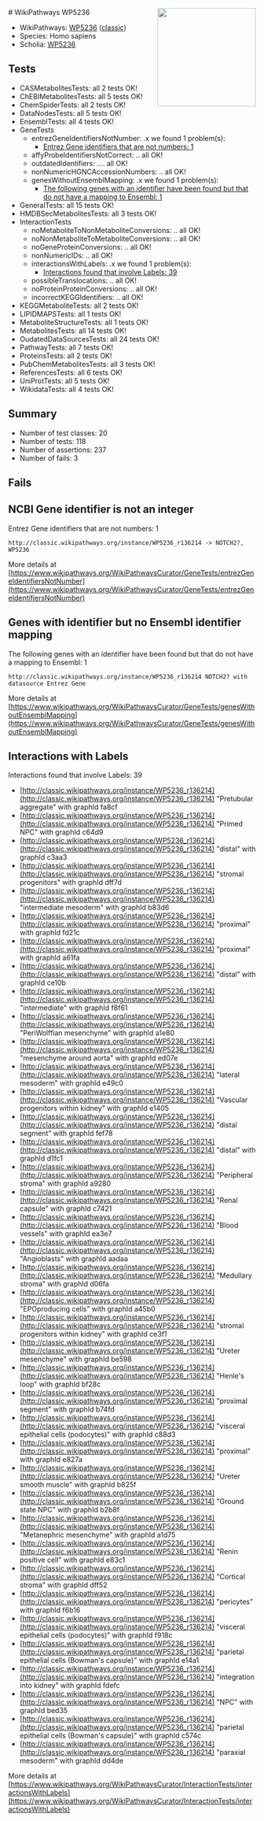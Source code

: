 <img style="float: right; width: 200px" src="https://upload.wikimedia.org/wikipedia/commons/thumb/8/83/Wplogo_with_text_500.png/640px-Wplogo_with_text_500.png" />
# WikiPathways WP5236

* WikiPathways: [WP5236](https://wikipathways.org/pathways/WP5236) ([classic](https://classic.wikipathways.org/instance/WP5236))
* Species: Homo sapiens
* Scholia: [WP5236](https://scholia.toolforge.org/wikipathways/WP5236)
## Tests
* CASMetabolitesTests: all 2 tests OK!
* ChEBIMetabolitesTests: all 5 tests OK!
* ChemSpiderTests: all 2 tests OK!
* DataNodesTests: all 5 tests OK!
* EnsemblTests: all 4 tests OK!
* GeneTests
    * entrezGeneIdentifiersNotNumber: .x we found 1 problem(s):
        * [Entrez Gene identifiers that are not numbers: 1](#39c5c867)
    * affyProbeIdentifiersNotCorrect: .. all OK!
    * outdatedIdentifiers: .... all OK!
    * nonNumericHGNCAccessionNumbers: .. all OK!
    * genesWithoutEnsemblMapping: .x we found 1 problem(s):
        * [The following genes with an identifier have been found but that do not have a mapping to Ensembl: 1](#40286d83)
* GeneralTests: all 15 tests OK!
* HMDBSecMetabolitesTests: all 3 tests OK!
* InteractionTests
    * noMetaboliteToNonMetaboliteConversions: .. all OK!
    * noNonMetaboliteToMetaboliteConversions: .. all OK!
    * noGeneProteinConversions: .. all OK!
    * nonNumericIDs: .. all OK!
    * interactionsWithLabels: .x we found 1 problem(s):
        * [Interactions found that involve Labels: 39](#fe97a8ff)
    * possibleTranslocations: .. all OK!
    * noProteinProteinConversions: .. all OK!
    * incorrectKEGGIdentifiers: .. all OK!
* KEGGMetaboliteTests: all 2 tests OK!
* LIPIDMAPSTests: all 1 tests OK!
* MetaboliteStructureTests: all 1 tests OK!
* MetabolitesTests: all 14 tests OK!
* OudatedDataSourcesTests: all 24 tests OK!
* PathwayTests: all 7 tests OK!
* ProteinsTests: all 2 tests OK!
* PubChemMetabolitesTests: all 3 tests OK!
* ReferencesTests: all 6 tests OK!
* UniProtTests: all 5 tests OK!
* WikidataTests: all 4 tests OK!


## Summary

* Number of test classes: 20
* Number of tests: 118
* Number of assertions: 237
* Number of fails: 3

## Fails

<a name="39c5c867" />

## NCBI Gene identifier is not an integer

Entrez Gene identifiers that are not numbers: 1
```
http://classic.wikipathways.org/instance/WP5236_r136214 -> NOTCH2?, WP5236
 ```

More details at [https://www.wikipathways.org/WikiPathwaysCurator/GeneTests/entrezGeneIdentifiersNotNumber](https://www.wikipathways.org/WikiPathwaysCurator/GeneTests/entrezGeneIdentifiersNotNumber)

<a name="40286d83" />

## Genes with identifier but no Ensembl identifier mapping

The following genes with an identifier have been found but that do not have a mapping to Ensembl: 1
```
http://classic.wikipathways.org/instance/WP5236_r136214 NOTCH2? with datasource Entrez Gene
```

More details at [https://www.wikipathways.org/WikiPathwaysCurator/GeneTests/genesWithoutEnsemblMapping](https://www.wikipathways.org/WikiPathwaysCurator/GeneTests/genesWithoutEnsemblMapping)

<a name="fe97a8ff" />

## Interactions with Labels

Interactions found that involve Labels: 39

* [http://classic.wikipathways.org/instance/WP5236_r136214](http://classic.wikipathways.org/instance/WP5236_r136214) "Pretubular
aggregate" with graphId fa8cf
* [http://classic.wikipathways.org/instance/WP5236_r136214](http://classic.wikipathways.org/instance/WP5236_r136214) "Primed
NPC" with graphId c64d9
* [http://classic.wikipathways.org/instance/WP5236_r136214](http://classic.wikipathways.org/instance/WP5236_r136214) "distal" with graphId c3aa3
* [http://classic.wikipathways.org/instance/WP5236_r136214](http://classic.wikipathways.org/instance/WP5236_r136214) "stromal
progenitors" with graphId dff7d
* [http://classic.wikipathways.org/instance/WP5236_r136214](http://classic.wikipathways.org/instance/WP5236_r136214) "intermediate
mesoderm" with graphId b83d6
* [http://classic.wikipathways.org/instance/WP5236_r136214](http://classic.wikipathways.org/instance/WP5236_r136214) "proximal" with graphId fd21c
* [http://classic.wikipathways.org/instance/WP5236_r136214](http://classic.wikipathways.org/instance/WP5236_r136214) "proximal" with graphId a61fa
* [http://classic.wikipathways.org/instance/WP5236_r136214](http://classic.wikipathways.org/instance/WP5236_r136214) "distal" with graphId ce10b
* [http://classic.wikipathways.org/instance/WP5236_r136214](http://classic.wikipathways.org/instance/WP5236_r136214) "intermediate" with graphId f8f61
* [http://classic.wikipathways.org/instance/WP5236_r136214](http://classic.wikipathways.org/instance/WP5236_r136214) "PeriWolffian
mesenchyme" with graphId a1e80
* [http://classic.wikipathways.org/instance/WP5236_r136214](http://classic.wikipathways.org/instance/WP5236_r136214) "mesenchyme
around aorta" with graphId ed07e
* [http://classic.wikipathways.org/instance/WP5236_r136214](http://classic.wikipathways.org/instance/WP5236_r136214) "lateral
mesoderm" with graphId e49c0
* [http://classic.wikipathways.org/instance/WP5236_r136214](http://classic.wikipathways.org/instance/WP5236_r136214) "Vascular progenitors
within kidney" with graphId e1405
* [http://classic.wikipathways.org/instance/WP5236_r136214](http://classic.wikipathways.org/instance/WP5236_r136214) "distal segment" with graphId fef78
* [http://classic.wikipathways.org/instance/WP5236_r136214](http://classic.wikipathways.org/instance/WP5236_r136214) "distal" with graphId d1fc1
* [http://classic.wikipathways.org/instance/WP5236_r136214](http://classic.wikipathways.org/instance/WP5236_r136214) "Peripheral stroma" with graphId a9280
* [http://classic.wikipathways.org/instance/WP5236_r136214](http://classic.wikipathways.org/instance/WP5236_r136214) "Renal capsule" with graphId c7421
* [http://classic.wikipathways.org/instance/WP5236_r136214](http://classic.wikipathways.org/instance/WP5236_r136214) "Blood vessels" with graphId ea3e7
* [http://classic.wikipathways.org/instance/WP5236_r136214](http://classic.wikipathways.org/instance/WP5236_r136214) "Angioblasts" with graphId aadaa
* [http://classic.wikipathways.org/instance/WP5236_r136214](http://classic.wikipathways.org/instance/WP5236_r136214) "Medullary stroma" with graphId d06fa
* [http://classic.wikipathways.org/instance/WP5236_r136214](http://classic.wikipathways.org/instance/WP5236_r136214) "EPOproducing
cells" with graphId a45b0
* [http://classic.wikipathways.org/instance/WP5236_r136214](http://classic.wikipathways.org/instance/WP5236_r136214) "stromal
progenitors
within kidney" with graphId ce3f1
* [http://classic.wikipathways.org/instance/WP5236_r136214](http://classic.wikipathways.org/instance/WP5236_r136214) "Ureter
mesenchyme" with graphId be598
* [http://classic.wikipathways.org/instance/WP5236_r136214](http://classic.wikipathways.org/instance/WP5236_r136214) "Henle's loop" with graphId bf28c
* [http://classic.wikipathways.org/instance/WP5236_r136214](http://classic.wikipathways.org/instance/WP5236_r136214) "proximal segment" with graphId b74fd
* [http://classic.wikipathways.org/instance/WP5236_r136214](http://classic.wikipathways.org/instance/WP5236_r136214) "visceral 
epithelial cells
(podocytes)" with graphId c88d3
* [http://classic.wikipathways.org/instance/WP5236_r136214](http://classic.wikipathways.org/instance/WP5236_r136214) "proximal" with graphId e827a
* [http://classic.wikipathways.org/instance/WP5236_r136214](http://classic.wikipathways.org/instance/WP5236_r136214) "Ureter
smooth muscle" with graphId b825f
* [http://classic.wikipathways.org/instance/WP5236_r136214](http://classic.wikipathways.org/instance/WP5236_r136214) "Ground state
NPC" with graphId b2b8f
* [http://classic.wikipathways.org/instance/WP5236_r136214](http://classic.wikipathways.org/instance/WP5236_r136214) "Metanephric
mesenchyme" with graphId a1d75
* [http://classic.wikipathways.org/instance/WP5236_r136214](http://classic.wikipathways.org/instance/WP5236_r136214) "Renin positive cell" with graphId e83c1
* [http://classic.wikipathways.org/instance/WP5236_r136214](http://classic.wikipathways.org/instance/WP5236_r136214) "Cortical stroma" with graphId dff52
* [http://classic.wikipathways.org/instance/WP5236_r136214](http://classic.wikipathways.org/instance/WP5236_r136214) "pericytes" with graphId f6b16
* [http://classic.wikipathways.org/instance/WP5236_r136214](http://classic.wikipathways.org/instance/WP5236_r136214) "visceral 
epithelial cells
(podocytes)" with graphId f918c
* [http://classic.wikipathways.org/instance/WP5236_r136214](http://classic.wikipathways.org/instance/WP5236_r136214) "parietal
epithelial cells
(Bowman's capsule)" with graphId e14a1
* [http://classic.wikipathways.org/instance/WP5236_r136214](http://classic.wikipathways.org/instance/WP5236_r136214) "integration 
into kidney" with graphId fdefc
* [http://classic.wikipathways.org/instance/WP5236_r136214](http://classic.wikipathways.org/instance/WP5236_r136214) "NPC" with graphId bed35
* [http://classic.wikipathways.org/instance/WP5236_r136214](http://classic.wikipathways.org/instance/WP5236_r136214) "parietal
epithelial cells
(Bowman's capsule)" with graphId c574c
* [http://classic.wikipathways.org/instance/WP5236_r136214](http://classic.wikipathways.org/instance/WP5236_r136214) "paraxial
mesoderm" with graphId dd4de


More details at [https://www.wikipathways.org/WikiPathwaysCurator/InteractionTests/interactionsWithLabels](https://www.wikipathways.org/WikiPathwaysCurator/InteractionTests/interactionsWithLabels)

